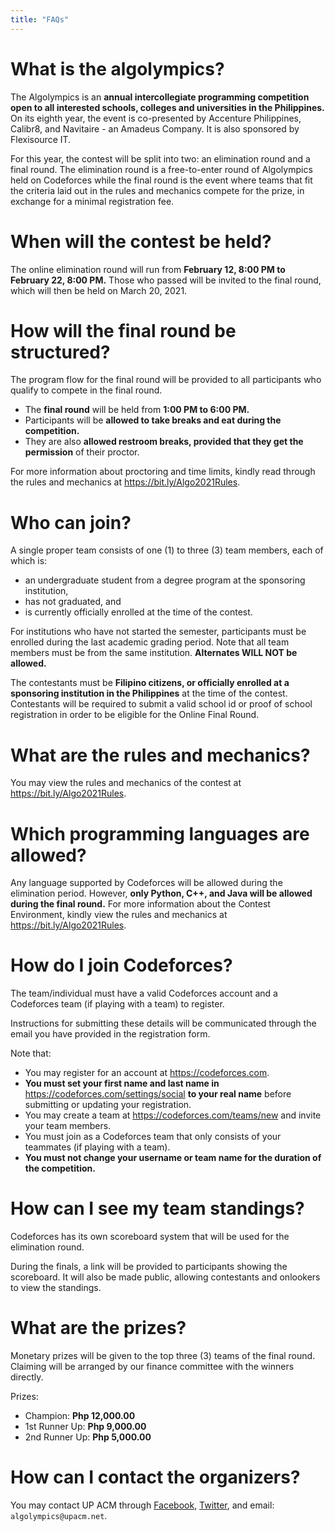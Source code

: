 ```yaml
---
title: "FAQs"
---
```

# What is the algolympics?
The Algolympics is an **annual intercollegiate programming competition open to all interested schools, colleges and universities in the Philippines.** On its eighth year, the event is co-presented by Accenture Philippines, Calibr8, and Navitaire - an Amadeus Company. It is also sponsored by Flexisource IT.

For this year, the contest will be split into two: an elimination round and a final round. The elimination round is a free-to-enter round of Algolympics held on Codeforces while the final round is the event where teams that fit the criteria laid out in the rules and mechanics compete for the prize, in exchange for a minimal registration fee.

# When will the contest be held?

The online elimination round will run from **February 12, 8:00 PM to February 22, 8:00 PM.** Those who passed will be invited to the final round, which will then be held on March 20, 2021.

# How will the final round be structured?

The program flow for the final round will be provided to all participants who qualify to compete in the final round.

- The **final round** will be held from **1:00 PM to 6:00 PM.**
- Participants will be **allowed to take breaks and eat during the competition.**
- They are also **allowed restroom breaks, provided that they get the permission** of their proctor.

For more information about proctoring and time limits, kindly read through the rules and mechanics at https://bit.ly/Algo2021Rules.

# Who can join?

A single proper team consists of one (1) to three (3) team members, each of which is: 

- an undergraduate student from a degree program at the sponsoring institution,
- has not graduated, and
- is currently officially enrolled at the time of the contest.

For institutions who have not started the semester, participants must be enrolled during the last academic grading period. Note that all team members must be from the same institution. **Alternates WILL NOT be allowed.**

The contestants must be **Filipino citizens, or officially enrolled at a sponsoring institution in the Philippines** at the time of the contest. Contestants will be required to submit a valid school id or proof of school registration in order to be eligible for the Online Final Round.

# What are the rules and mechanics?

You may view the rules and mechanics of the contest at https://bit.ly/Algo2021Rules.

# Which programming languages are allowed?

Any language supported by Codeforces will be allowed during the elimination period. However, **only Python, C++, and Java will be allowed during the final round.** For more information about the Contest Environment, kindly view the rules and mechanics at https://bit.ly/Algo2021Rules.

# How do I join Codeforces?

The team/individual must have a valid Codeforces account and a Codeforces team (if playing with a team) to register.

Instructions for submitting these details will be communicated through the email you have provided in the registration form.

Note that:

- You may register for an account at https://codeforces.com.
- **You must set your first name and last name in** https://codeforces.com/settings/social **to your real name** before submitting or updating your registration.
- You may create a team at https://codeforces.com/teams/new and invite your team members.
- You must join as a Codeforces team that only consists of your teammates (if playing with a team).
- **You must not change your username or team name for the duration of the competition.**

# How can I see my team standings?

Codeforces has its own scoreboard system that will be used for the elimination round.

During the finals, a link will be provided to participants showing the scoreboard. It will also be made public, allowing contestants and onlookers to view the standings.

# What are the prizes?

Monetary prizes will be given to the top three (3) teams of the final round. Claiming will be arranged by our finance committee with the winners directly.

Prizes:
- Champion: **Php 12,000.00**
- 1st Runner Up: **Php 9,000.00**
- 2nd Runner Up: **Php 5,000.00**

# How can I contact the organizers?

You may contact UP ACM through [Facebook](https://fb.com/upacm), [Twitter](https://twitter.com/upacm), and email: `algolympics@upacm.net`.